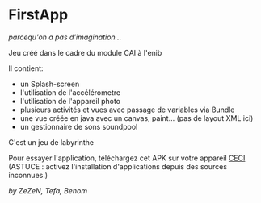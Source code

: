 FirstApp 
========
*parcequ'on a pas d'imagination...*


Jeu créé dans le cadre du module CAI à l'enib


Il contient:

+ un Splash-screen
+ l'utilisation de l'accélérometre
+ l'utilisation de l'appareil photo
+ plusieurs activités et vues avec passage de variables via Bundle
+ une vue créée en java avec un canvas, paint... (pas de layout XML ici)
+ un gestionnaire de sons soundpool

C'est un jeu de labyrinthe 


Pour essayer l'application, téléchargez cet APK sur votre appareil [CECI](https://github.com/benavern/FirstApp/blob/master/app/build/outputs/apk/app-debug.apk)
(ASTUCE : activez l'installation d'applications depuis des sources inconnues.)

*by ZeZeN, Tefa, Benom*
